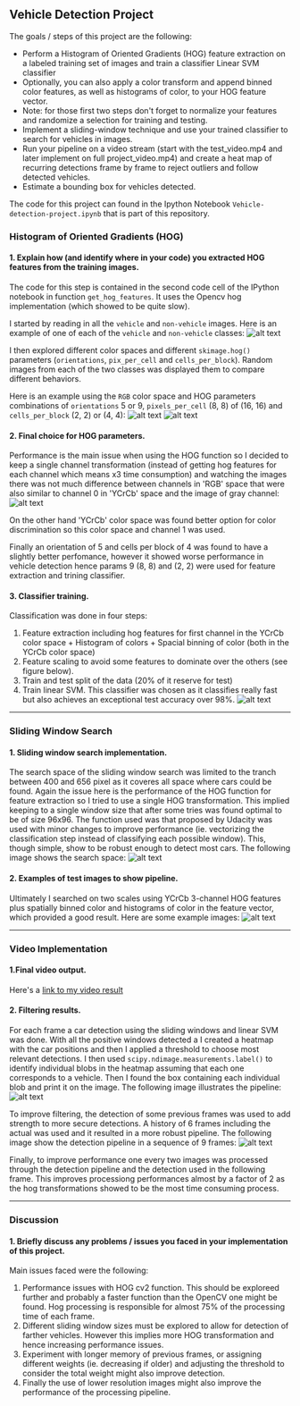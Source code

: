 ## Vehicle Detection Project

The goals / steps of this project are the following:

* Perform a Histogram of Oriented Gradients (HOG) feature extraction on a labeled training set of images and train a classifier Linear SVM classifier
* Optionally, you can also apply a color transform and append binned color features, as well as histograms of color, to your HOG feature vector. 
* Note: for those first two steps don't forget to normalize your features and randomize a selection for training and testing.
* Implement a sliding-window technique and use your trained classifier to search for vehicles in images.
* Run your pipeline on a video stream (start with the test_video.mp4 and later implement on full project_video.mp4) and create a heat map of recurring detections frame by frame to reject outliers and follow detected vehicles.
* Estimate a bounding box for vehicles detected.

The code for this project can found in the Ipython Notebook `Vehicle-detection-project.ipynb` that is part of this repository.

[//]: # (Image References)
[image1]: ./report-images/car-notcar-example.png
[image2]: ./report-images/car-hog-features.jpg
[image3]: ./report-images/not-car-hog-features.jpg
[image4]: ./report-images/color-space-hog-features.jpg
[image5]: ./report-images/car-notcar-normalize-features.png
[image6]: ./report-images/sliding-window.png
[image7]: ./report-images/car-detection.png
[image8]: ./report-images/detection-pipeline.png
[image9]: ./report-images/pipeline-in-sequence.png
[video1]: ./project_video.mp4


### Histogram of Oriented Gradients (HOG)

#### 1. Explain how (and identify where in your code) you extracted HOG features from the training images.

The code for this step is contained in the second code cell of the IPython notebook in function `get_hog_features`. It uses the Opencv hog implementation (which showed to be quite slow).

I started by reading in all the `vehicle` and `non-vehicle` images.  Here is an example of one of each of the `vehicle` and `non-vehicle` classes:
![alt text][image1]

I then explored different color spaces and different `skimage.hog()` parameters (`orientations`, `pix_per_cell` and `cells_per_block`). Random images from each of the two classes was displayed them to compare different behaviors.

Here is an example using the `RGB` color space and HOG parameters combinations of `orientations` 5 or 9, `pixels_per_cell` (8, 8) of (16, 16) and `cells_per_block` (2, 2) or (4, 4):
![alt text][image2]
![alt text][image3]

#### 2. Final choice for HOG parameters.

Performance is the main issue when using the HOG function so I decided to keep a single channel transformation (instead of getting hog features for each channel which means x3 time consumption) and watching the images there was not much difference between channels in 'RGB' space that were also similar to channel 0 in 'YCrCb' space and the image of gray channel:
![alt text][image4]

On the other hand 'YCrCb' color space was found better option for color discrimination so this color space and channel 1 was used.

Finally an orientation of 5 and cells per block of 4 was found to have a slightly better perfomance, however it showed worse performance in vehicle detection hence params 9 (8, 8) and (2, 2) were used for feature extraction and trining classifier.

#### 3. Classifier training.

Classification was done in four steps:
1. Feature extraction including hog features for first channel in the YCrCb color space + Histogram of colors + Spacial binning of color (both in the YCrCb color space)
2. Feature scaling to avoid some features to dominate over the others (see figure below).
3. Train and test split of the data (20% of it reserve for test)
4. Train linear SVM. This classifier was chosen as it classifies really fast but also achieves an exceptional test accuracy over 98%.
![alt text][image5]

---

### Sliding Window Search

#### 1. Sliding window search implementation.

The search space of the sliding window search was limited to the tranch between 400 and 656 pixel as it coveres all space where cars could be found.
Again the issue here is the performance of the HOG function for feature extraction so I tried to use a single HOG transformation. This implied keeping to a single window size that after some tries was found optimal to be of size 96x96.
The function used was that proposed by Udacity was used with minor changes to improve performance (ie. vectorizing the classification step instead of classifying each possible window).
This, though simple, show to be robust enough to detect most cars. The following image shows the search space:
![alt text][image6]

#### 2. Examples of test images to show pipeline.

Ultimately I searched on two scales using YCrCb 3-channel HOG features plus spatially binned color and histograms of color in the feature vector, which provided a good result. Here are some example images:
![alt text][image7]

---

### Video Implementation

#### 1.Final video output. 
Here's a [link to my video result](./result.mp4)


#### 2. Filtering results.

For each frame a car detection using the sliding windows and linear SVM was done. With all the positive windows detected a I created a heatmap with the car positions and then I applied a threshold to choose most relevant detections. I then used `scipy.ndimage.measurements.label()` to identify individual blobs in the heatmap assuming that each one corresponds to a vehicle. Then I found the box containing each individual blob and print it on the image. The following image illustrates the pipeline:
![alt text][image8]

To improve filtering, the detection of some previous frames was used to add strength to more secure detections. A history of 6 frames including the actual was used and it resulted in a more robust pipeline. The following image show the detection pipeline in a sequence of 9 frames:
![alt text][image9]

Finally, to improve performance one every two images was processed through the detection pipeline and the detection used in the following frame. This improves processiong performances almost by a factor of 2 as the hog transformations showed to be the most time consuming process. 

---

### Discussion

#### 1. Briefly discuss any problems / issues you faced in your implementation of this project. 

Main issues faced were the following:
1. Performance issues with HOG cv2 function. This should be exploreed further and probably a faster function than the OpenCV one might be found. Hog processing is responsible for almost 75% of the processing time of each frame.
2. Different sliding window sizes must be explored to allow for detection of farther vehicles. However this implies more HOG transformation and hence increasing performance issues.
3. Experiment with longer memory of previous frames, or assigning different weights (ie. decreasing if older) and adjusting the threshold to consider the total weight might also improve detection.
4. Finally the use of lower resolution images might also improve the performance of the processing pipeline.

